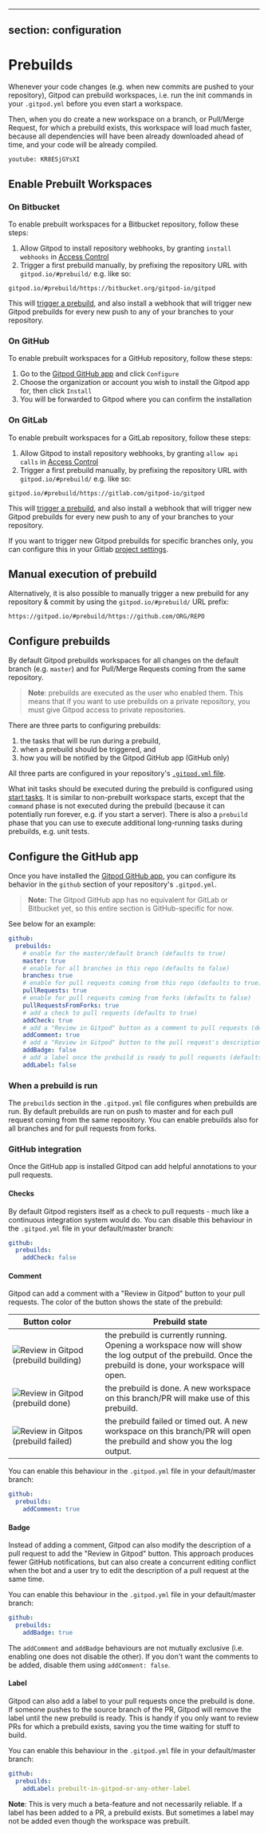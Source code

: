 <script context="module">
  export const prerender = true;
</script>

---

## section: configuration

# Prebuilds

Whenever your code changes (e.g. when new commits are pushed to your repository), Gitpod can prebuild workspaces, i.e. run the init commands in your `.gitpod.yml` before you even start a workspace.

Then, when you do create a new workspace on a branch, or Pull/Merge Request, for which a prebuild exists, this workspace will load much faster, because all dependencies will have been already downloaded ahead of time, and your code will be already compiled.

`youtube: KR8ESjGYsXI`

## Enable Prebuilt Workspaces

### On Bitbucket

To enable prebuilt workspaces for a Bitbucket repository, follow these steps:

1. Allow Gitpod to install repository webhooks, by granting `install webhooks` in [Access Control](https://gitpod.io/access-control/)
2. Trigger a first prebuild manually, by prefixing the repository URL with `gitpod.io/#prebuild/` e.g. like so:

```
gitpod.io/#prebuild/https://bitbucket.org/gitpod-io/gitpod
```

This will [trigger a prebuild](#manual-execution-of-prebuild), and also install a webhook that will trigger new Gitpod prebuilds for every new push to any of your branches to your repository.

### On GitHub

To enable prebuilt workspaces for a GitHub repository, follow these steps:

1. Go to the <a href="https://github.com/apps/gitpod-io" target="_blank">Gitpod GitHub app</a> and click `Configure`
2. Choose the organization or account you wish to install the Gitpod app for, then click `Install`
3. You will be forwarded to Gitpod where you can confirm the installation

### On GitLab

To enable prebuilt workspaces for a GitLab repository, follow these steps:

1. Allow Gitpod to install repository webhooks, by granting `allow api calls` in [Access Control](https://gitpod.io/access-control/)
2. Trigger a first prebuild manually, by prefixing the repository URL with `gitpod.io/#prebuild/` e.g. like so:

```
gitpod.io/#prebuild/https://gitlab.com/gitpod-io/gitpod
```

This will [trigger a prebuild](#manual-execution-of-prebuild), and also install a webhook that will trigger new Gitpod prebuilds for every new push to any of your branches to your repository.

If you want to trigger new Gitpod prebuilds for specific branches only, you can configure this in your Gitlab [project settings](https://docs.gitlab.com/ee/user/project/integrations/webhooks.html#branch-filtering).

## Manual execution of prebuild

Alternatively, it is also possible to manually trigger a new prebuild for any repository & commit by using the `gitpod.io/#prebuild/` URL prefix:

```
https://gitpod.io/#prebuild/https://github.com/ORG/REPO
```

## Configure prebuilds

By default Gitpod prebuilds workspaces for all changes on the default branch (e.g. `master`) and for Pull/Merge Requests coming from the same repository.

> **Note**: prebuilds are executed as the user who enabled them. This means that if you want to use
> prebuilds on a private repository, you must give Gitpod access to private repositories.

There are three parts to configuring prebuilds:

1. the tasks that will be run during a prebuild,
2. when a prebuild should be triggered, and
3. how you will be notified by the Gitpod GitHub app (GitHub only)

All three parts are configured in your repository's [`.gitpod.yml` file](/docs/config-gitpod-file).

What init tasks should be executed during the prebuild is configured using [start tasks](/docs/config-start-tasks).
It is similar to non-prebuilt workspace starts, except that the `command` phase is not executed during the prebuild (because it can potentially run forever, e.g. if you start a server). There is also a `prebuild` phase that you can use to execute additional long-running tasks during prebuilds, e.g. unit tests.

## Configure the GitHub app

Once you have installed the [Gitpod GitHub app](https://github.com/apps/gitpod-io), you can configure its behavior in the `github` section of your repository's `.gitpod.yml`.

> **Note:** The Gitpod GitHub app has no equivalent for GitLab or Bitbucket yet, so this entire section is GitHub-specific for now.

See below for an example:

```YAML
github:
  prebuilds:
    # enable for the master/default branch (defaults to true)
    master: true
    # enable for all branches in this repo (defaults to false)
    branches: true
    # enable for pull requests coming from this repo (defaults to true)
    pullRequests: true
    # enable for pull requests coming from forks (defaults to false)
    pullRequestsFromForks: true
    # add a check to pull requests (defaults to true)
    addCheck: true
    # add a "Review in Gitpod" button as a comment to pull requests (defaults to false)
    addComment: true
    # add a "Review in Gitpod" button to the pull request's description (defaults to false)
    addBadge: false
    # add a label once the prebuild is ready to pull requests (defaults to false)
    addLabel: false
```

### When a prebuild is run

The `prebuilds` section in the `.gitpod.yml` file configures when prebuilds are run.
By default prebuilds are run on push to master and for each pull request coming from the same repository.
You can enable prebuilds also for all branches and for pull requests from forks.

### GitHub integration

Once the GitHub app is installed Gitpod can add helpful annotations to your pull requests.

#### Checks

By default Gitpod registers itself as a check to pull requests - much like a continuous integration system would do.
You can disable this behaviour in the `.gitpod.yml` file in your default/master branch:

```YAML
github:
  prebuilds:
    addCheck: false
```

#### Comment

Gitpod can add a comment with a "Review in Gitpod" button to your pull requests. The color of the button
shows the state of the prebuild:

<div class="table-container">

| <div style="width:140px">Button color</div>                                               | Prebuild state                                                                                                                                            |
| ----------------------------------------------------------------------------------------- | --------------------------------------------------------------------------------------------------------------------------------------------------------- |
| ![Review in Gitpod (prebuild building)](../../../static/images/docs/prebuild-ongoing.svg) | the prebuild is currently running. Opening a workspace now will show the log output of the prebuild. Once the prebuild is done, your workspace will open. |
| ![Review in Gitpod (prebuild done)](../../../static/images/docs/prebuild-done.svg)        | the prebuild is done. A new workspace on this branch/PR will make use of this prebuild.                                                                   |
| ![Review in Gitpos (prebuild failed)](../../../static/images/docs/prebuild-failed.svg)    | the prebuild failed or timed out. A new workspace on this branch/PR will open the prebuild and show you the log output.                                   |

</div>

You can enable this behaviour in the `.gitpod.yml` file in your default/master branch:

```YAML
github:
  prebuilds:
    addComment: true
```

#### Badge

Instead of adding a comment, Gitpod can also modify the description of a pull request to add the "Review in Gitpod" button.
This approach produces fewer GitHub notifications, but can also create a concurrent editing conflict when the bot and a user try to edit the description of a pull request at the same time.

You can enable this behaviour in the `.gitpod.yml` file in your default/master branch:

```YAML
github:
  prebuilds:
    addBadge: true
```

The `addComment` and `addBadge` behaviours are not mutually exclusive (i.e. enabling one does not disable the other).
If you don't want the comments to be added, disable them using `addComment: false`.

#### Label

Gitpod can also add a label to your pull requests once the prebuild is done. If someone pushes to the source branch of the PR, Gitpod will remove the label until the new prebuild is ready.
This is handy if you only want to review PRs for which a prebuild exists, saving you the time waiting for stuff to build.

You can enable this behaviour in the `.gitpod.yml` file in your default/master branch:

```YAML
github:
  prebuilds:
    addLabel: prebuilt-in-gitpod-or-any-other-label
```

**Note**: This is very much a beta-feature and not necessarily reliable. If a label has been added to a PR, a prebuild exists.
But sometimes a label may not be added even though the workspace was prebuilt.
